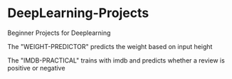 # DeepLearning-Projects
Beginner Projects for Deeplearning

The "WEIGHT-PREDICTOR" predicts the weight based on input height

The "IMDB-PRACTICAL" trains with imdb and predicts whether a review is positive or negative
